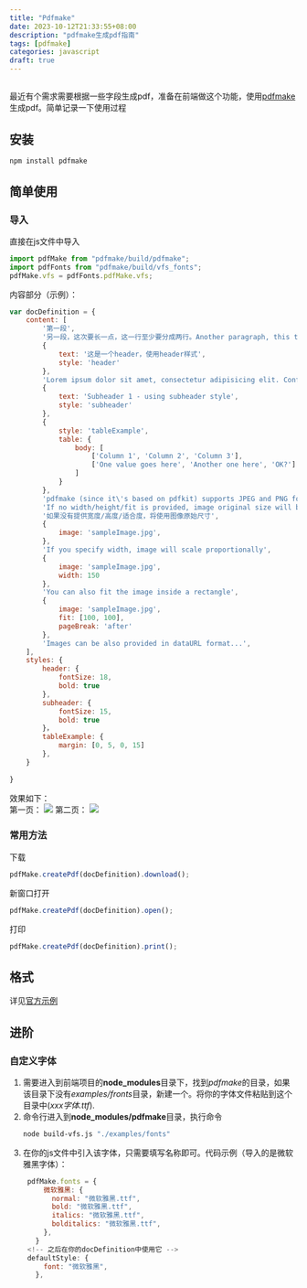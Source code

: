 ```yaml
---
title: "Pdfmake"
date: 2023-10-12T21:33:55+08:00
description: "pdfmake生成pdf指南"
tags: [pdfmake]
categories: javascript
draft: true
---
```



##

最近有个需求需要根据一些字段生成pdf，准备在前端做这个功能，使用[pdfmake](https://pdfmake.github.io/docs/0.1/)生成pdf。简单记录一下使用过程

## 安装
```shell
npm install pdfmake
```

## 简单使用
### 导入
直接在js文件中导入
```javascript
import pdfMake from "pdfmake/build/pdfmake";
import pdfFonts from "pdfmake/build/vfs_fonts";
pdfMake.vfs = pdfFonts.pdfMake.vfs;
```
内容部分（示例）：
```javascript
var docDefinition = {
	content: [
		'第一段',
		'另一段，这次要长一点，这一行至少要分成两行。Another paragraph, this time a little bit longer to make sure, this line will be divided into at least two lines',
        {
			text: '这是一个header，使用header样式',
			style: 'header'
		},
        'Lorem ipsum dolor sit amet, consectetur adipisicing elit. Confectum ponit legam, perferendis nomine miserum, animi. Moveat nesciunt triari naturam.\n\n',
		{
			text: 'Subheader 1 - using subheader style',
			style: 'subheader'
		},
        {
			style: 'tableExample',
			table: {
				body: [
					['Column 1', 'Column 2', 'Column 3'],
					['One value goes here', 'Another one here', 'OK?']
				]
			}
		},
        'pdfmake (since it\'s based on pdfkit) supports JPEG and PNG format',
		'If no width/height/fit is provided, image original size will be used',
        '如果没有提供宽度/高度/适合度，将使用图像原始尺寸',
		{
			image: 'sampleImage.jpg',
		},
		'If you specify width, image will scale proportionally',
		{
			image: 'sampleImage.jpg',
			width: 150
		},
        'You can also fit the image inside a rectangle',
		{
			image: 'sampleImage.jpg',
			fit: [100, 100],
			pageBreak: 'after'
		},
        'Images can be also provided in dataURL format...',
	],
    styles: {
		header: {
			fontSize: 18,
			bold: true
		},
		subheader: {
			fontSize: 15,
			bold: true
		}，
        tableExample: {
			margin: [0, 5, 0, 15]
		},
    }
	
}

```
效果如下：  
第一页：
![](/img/pdfmake/example_1.jpg)
第二页：
![](/img/pdfmake/example_2.jpg)


### 常用方法
下载
```javascript
pdfMake.createPdf(docDefinition).download();
```

新窗口打开
```javascript
pdfMake.createPdf(docDefinition).open();
```

打印
```javascript
pdfMake.createPdf(docDefinition).print();
```



## 格式
详见[官方示例](http://pdfmake.org/playground.html)



## 进阶

### 自定义字体
1. 需要进入到前端项目的**node_modules**目录下，找到*pdfmake*的目录，如果该目录下没有*examples/fronts*目录，新建一个。将你的字体文件粘贴到这个目录中(*xxx字体.ttf*).
2. 命令行进入到**node_modules/pdfmake**目录，执行命令
   ```bash
   node build-vfs.js "./examples/fonts"
   ```
3. 在你的js文件中引入该字体，只需要填写名称即可。代码示例（导入的是微软雅黑字体）：
   ```javascript
    pdfMake.fonts = {
        微软雅黑: {
          normal: "微软雅黑.ttf",
          bold: "微软雅黑.ttf",
          italics: "微软雅黑.ttf",
          bolditalics: "微软雅黑.ttf",
        },
      }
    <!-- 之后在你的docDefinition中使用它 -->
    defaultStyle: {
        font: "微软雅黑",
      },
   ```


